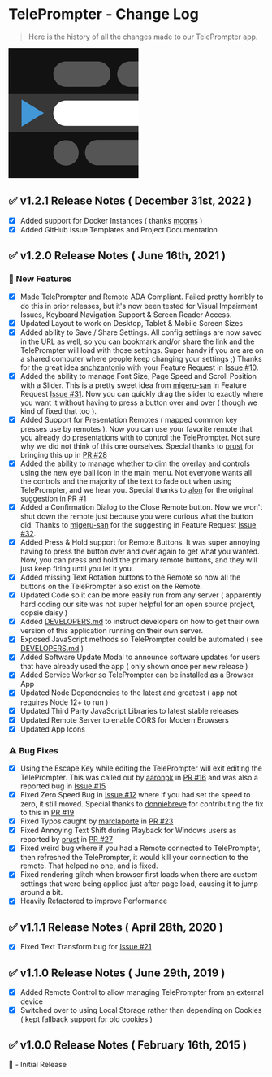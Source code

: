 TelePrompter - Change Log
===

> Here is the history of all the changes made to our TelePrompter app.

![icon](assets/img/icon-256x256.png "icon")

:white_check_mark: v1.2.1 Release Notes ( December 31st, 2022 )
---

- [X] Added support for Docker Instances ( thanks [mcoms](https://github.com/mcoms) )
- [X] Added GitHub Issue Templates and Project Documentation

:white_check_mark: v1.2.0 Release Notes ( June 16th, 2021 )
---

### :tada:  New Features

- [X] Made TelePrompter and Remote ADA Compliant.  Failed pretty horribly to do this in prior releases, but it's now been tested for Visual Impairment Issues, Keyboard Navigation Support & Screen Reader Access.
- [X] Updated Layout to work on Desktop, Tablet & Mobile Screen Sizes
- [X] Added ability to Save / Share Settings. All config settings are now saved in the URL as well, so you can bookmark and/or share the link and the TelePrompter will load with those settings.  Super handy if you are are on a shared computer where people keep changing your settings ;)  Thanks for the great idea [snchzantonio](https://github.com/snchzantonio) with your Feature Request in [Issue #10](https://github.com/manifestinteractive/teleprompter/issues/10).
- [X] Added the ability to manage Font Size, Page Speed and Scroll Position with a Slider.  This is a pretty sweet idea from [migeru-san](https://github.com/migeru-san) in Feature Request [Issue #31](https://github.com/manifestinteractive/teleprompter/issues/31).  Now you can quickly drag the slider to exactly where you want it without having to press a button over and over ( though we kind of fixed that too ).
- [X] Added Support for Presentation Remotes ( mapped common key presses use by remotes ).  Now you can use your favorite remote that you already do presentations with to control the TelePrompter.  Not sure why we did not think of this one ourselves.  Special thanks to [prust](https://github.com/prust) for bringing this up in [PR #28](https://github.com/manifestinteractive/teleprompter/pull/28)
- [X] Added the ability to manage whether to dim the overlay and controls using the new eye ball icon in the main menu.  Not everyone wants all the controls and the majority of the text to fade out when using TelePrompter, and we hear you.  Special thanks to [alon](https://github.com/alon) for the original suggestion in [PR #1](https://github.com/manifestinteractive/teleprompter/pull/1)
- [X] Added a Confirmation Dialog to the Close Remote button.  Now we won't shut down the remote just because you were curious what the button did.  Thanks to [migeru-san](https://github.com/migeru-san) for the suggesting in Feature Request [Issue #32](https://github.com/manifestinteractive/teleprompter/issues/32).
- [X] Added Press & Hold support for Remote Buttons.  It was super annoying having to press the button over and over again to get what you wanted.  Now, you can press and hold the primary remote buttons, and they will just keep firing until you let it you.
- [X] Added missing Text Rotation buttons to the Remote so now all the buttons on the TelePrompter also exist on the Remote.
- [X] Updated Code so it can be more easily run from any server ( apparently hard coding our site was not super helpful for an open source project, oopsie daisy )
- [X] Added [DEVELOPERS.md](DEVELOPERS.md) to instruct developers on how to get their own version of this application running on their own server.
- [X] Exposed JavaScript methods so TelePrompter could be automated ( see [DEVELOPERS.md](DEVELOPERS.md) )
- [X] Added Software Update Modal to announce software updates for users that have already used the app ( only shown once per new release )
- [X] Added Service Worker so TelePrompter can be installed as a Browser App
- [X] Updated Node Dependencies to the latest and greatest ( app not requires Node 12+ to run )
- [X] Updated Third Party JavaScript Libraries to latest stable releases
- [X] Updated Remote Server to enable CORS for Modern Browsers
- [X] Updated App Icons

### :warning:  Bug Fixes

- [X] Using the Escape Key while editing the TelePrompter will exit editing the TelePrompter.  This was called out by [aaronpk](https://github.com/aaronpk) in [PR #16](https://github.com/manifestinteractive/teleprompter/pull/16) and was also a reported bug in [Issue #15](https://github.com/manifestinteractive/teleprompter/issues/15)
- [X] Fixed Zero Speed Bug in [Issue #12](https://github.com/manifestinteractive/teleprompter/issues/12) where if you had set the speed to zero, it still moved.  Special thanks to [donniebreve](https://github.com/donniebreve) for contributing the fix to this in [PR #19](https://github.com/manifestinteractive/teleprompter/pull/19)
- [X] Fixed Typos caught by [marclaporte](https://github.com/marclaporte) in [PR #23](https://github.com/manifestinteractive/teleprompter/pull/23)
- [X] Fixed Annoying Text Shift during Playback for Windows users as reported by [prust](https://github.com/prust) in [PR #27](https://github.com/manifestinteractive/teleprompter/pull/27)
- [X] Fixed weird bug where if you had a Remote connected to TelePrompter, then refreshed the TelePrompter, it would kill your connection to the remote.  That helped no one, and is fixed.
- [X] Fixed rendering glitch when browser first loads when there are custom settings that were being applied just after page load, causing it to jump around a bit.
- [X] Heavily Refactored to improve Performance

:white_check_mark: v1.1.1 Release Notes ( April 28th, 2020 )
---

- [X] Fixed Text Transform bug for [Issue #21](https://github.com/manifestinteractive/teleprompter/issues/21)

:white_check_mark: v1.1.0 Release Notes ( June 29th, 2019 )
---

- [X] Added Remote Control to allow managing TelePrompter from an external device
- [X] Switched over to using Local Storage rather than depending on Cookies ( kept fallback support for old cookies )

:white_check_mark: v1.0.0 Release Notes ( February 16th, 2015 )
---

:tada: - Initial Release

